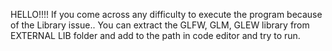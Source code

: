 HELLO!!!!
If you come across any difficulty to execute the program because of the Library issue..
You can extract the GLFW, GLM, GLEW library from EXTERNAL LIB folder and add to the path in code editor and try to run.
